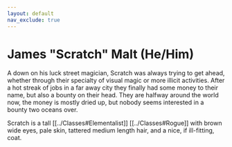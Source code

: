 ```yaml
---
layout: default
nav_exclude: true
---
```

# James "Scratch" Malt (He/Him)
A down on his luck street magician, Scratch was always trying to get ahead, whether through their specialty of visual magic or more illicit activities. After a hot streak of jobs in a far away city they finally had some money to their name, but also a bounty on their head. They are halfway around the world now, the money is mostly dried up, but nobody seems interested in a bounty two oceans over.

Scratch is a tall [[../Classes#Elementalist]] [[../Classes#Rogue]] with brown wide eyes, pale skin, tattered medium length hair, and a nice, if ill-fitting, coat.
